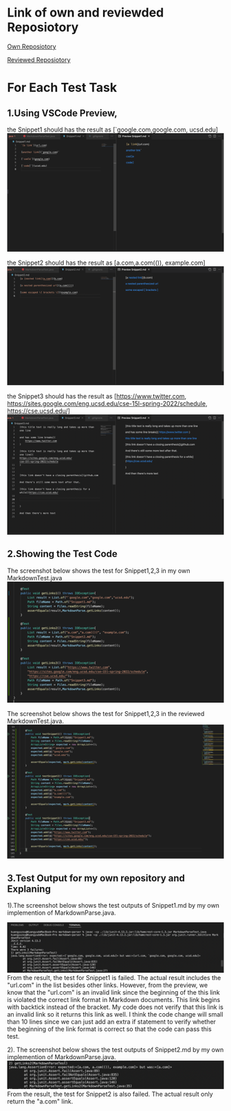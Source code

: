 # Link of own and reviewded Reposiotory
[Own Reposiotory](https://github.com/KuangyuZou/markdown-parser)

[Reviewed Reposiotory](https://github.com/MichaelYe48/markdown-parser)

# For Each Test Task
## 1.Using VSCode Preview,

the Snippet1 should has the result as [`google.com,google.com, ucsd.edu]
![Image](preview1.png)

the Snippet2 should has the result as [a.com,a.com(()), example.com]
![Image](preview2.png)

the Snippet3 should has the result as [https://www.twitter.com, https://sites.google.com/eng.ucsd.edu/cse-15l-spring-2022/schedule, https://cse.ucsd.edu/]
![Image](preview3.png)


## 2.Showing the Test Code

The screenshot below shows the test for Snippet1,2,3 in my own MarkdownTest.java
![Image](first.png)

The screenshot below shows the test for Snippet1,2,3 in the reviewed MarkdownTest.java.
![Image](second.png)

## 3.Test Output for my own repository and Explaning
1).The screenshot below shows the test outputs of Snippet1.md by my own implemention of MarkdownParse.java.

![Image](ownoutput1.png)
From the result, the test for Snippet1 is failed. The actual result includes the "url.com" in the list besides other links. However, from the preview, we know that the "url.com" is an invalid link since the beginning of the this link is violated the correct link format in Markdown documents. This link begins with backtick instead of the bracket. My code does not verify that this link is an invalid link so it returns this link as well. I think the code change will small than 10 lines since we can just add an extra if statement to verify whether the beginning of the link format is correct so that the code can pass this test. 

2). The screenshot below shows the test outputs of Snippet2.md by my own implemention of MarkdownParse.java.
![Image](ownoutput2.png)
From the result, the test for Snippet2 is also failed. The actual result only return the "a.com" link. 


